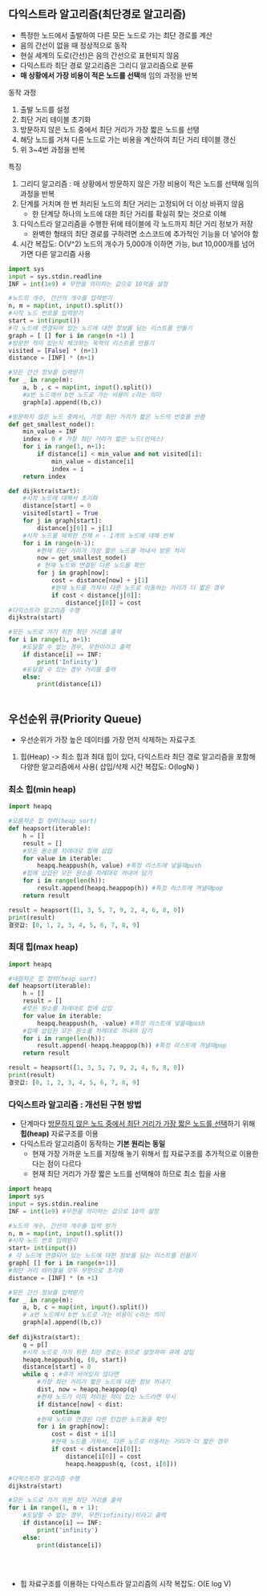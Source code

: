 ## 다익스트라 알고리즘(최단경로 알고리즘)

- 특정한 노드에서 출발하여 다른 모든 노드로 가는 최단 경로를 계산
- 음의 간선이 없을 때 정상적으로 동작
- 현실 세계의 도로(간선)은 음의 간선으로 표현되지 않음
- 다익스트라 최단 경로 알고리즘은 그리디 알고리즘으로 분류
- **매 상황에서 가장 비용이 적은 노드를 선택**해 임의 과정을 반복

동작 과정

1. 출발 노드를 설정
2. 최단 거리 테이블 초기화
3. 방문하지 않은 노드 중에서 최단 거리가 가장 짧은 노드를 선탱
4. 해당 노드를 거쳐 다른 노드로 가는 비용을 계산하여 최단 거리 테이블 갱신
5. 위 3~4번 과정을 반복

특징

1. 그리디 알고리즘 : 매 상황에서 방문하지 않은 가장 비용이 적은 노드를 선택해 임의 과정을 반복
2. 단계를 거치며 한 번 처리된 노드의 최단 거리는 고정되어 더 이상 바뀌지 않음
   - 한 단계당 하나의 노드에 대한 최단 거리를 확실히 찾는 것으로 이해
3. 다익스트라 알고리즘을 수행한 뒤에 테이블에 각 노드까지 최단 거리 정보가 저장
   - 완벽한 형태의 최단 경로를 구하려면 소스코드에 추가적인 기능을 더 넣어야 함
4. 시간 복잡도: O(V^2) 노드의 개수가 5,000개 이하면 가능, but 10,000개를 넘어가면 다른 알고리즘 사용

```python
import sys
input = sys.stdin.readline
INF = int(1e9) # 무한을 의미하는 값으로 10억을 설정

#노드의 개수, 간선의 개수를 입력받기
n, m = map(int, input().split())
#시작 노드 번호를 입력받기
start = int(input())
#각 노드에 연결되어 있는 노드에 대한 정보를 담는 리스트를 만들기
graph = [ [] for i in range(n +1) ]
#방문한 적이 있는지 체크하는 목적의 리스트를 만들기
visited = [False] * (n+1)
distance = [INF] * (n+1)

#모든 간선 정보를 입력받기
for _ in range(m):
    a, b , c = map(int, input().split())
    #a번 노드에서 b번 노드로 가는 비용이 c라는 의미
    graph[a].append((b,c))

#방문하지 않은 노드 중에서, 가장 최단 거리가 짧은 노드의 번호를 반환
def get_smallest_node():
    min_value = INF
    index = 0 # 가장 최단 거리가 짧은 노드(인덱스)
    for i in range(1, n+1):
        if distance[i] < min_value and not visited[i]:
            min_value = distance[i]
            index = i
	return index

def dijkstra(start):
    #시작 노드에 대해서 초기화
    distance[start] = 0
    visited[start] = True
    for j in graph[start]:
        distance[j[0]] = j[1]
    #시작 노드를 제외한 전체 n - 1개의 노드에 대해 반복
    for i in range(n-1):
        #현재 최단 거리가 가장 짧은 노드를 꺼내서 방문 처리
        now = get_smallest_node()
        # 현재 노드와 연결된 다른 노드를 확인
        for j in graph[now]:
            cost = distance[now] + j[1]
            #현재 노드를 거쳐서 다른 노드로 이동하는 거리가 더 짧은 경우
            if cost < distance[j[0]]:
                distance[j[0]] = cost
#다익스트라 알고리즘 수행
dijkstra(start)

#모든 노드로 가기 위한 최단 거리를 출력
for i in range(1, n+1):
    #도달할 수 없는 경우, 무한이라고 출력
    if distance[i] == INF:
        print('Infinity')
    #도달할 수 있는 경우 거리를 출력
    else:
        print(distance[i])
            
```



## 우선순위 큐(Priority Queue)

- 우선순위가 가장 높은 데이터를 가장 먼저 삭제하는 자료구조

1. 힙(Heap) -> 최소 힙과 최대 힙이 있다, 다익스트라 최단 경로 알고리즘을 포함해 다양한 알고리즘에서 사용( 삽입/삭제 시간 복잡도: O(logN) )

### 최소 힙(min heap)

```python
import heapq

#오름차순 힙 정력(heap sort)
def heapsort(iterable):
    h = []
    result = []
    #모든 원소를 차례대로 힙에 삽입
    for value in iterable:
        heapq.heappush(h, value) #특정 리스트에 넣을때push
    #힙에 삽입된 모든 원소를 차례대로 꺼내어 담기
    for i in range(len(h)):
        result.append(heapq.heappop(h)) #특정 리스트에 꺼낼때pop
    return result

result = heapsort([1, 3, 5, 7, 9, 2, 4, 6, 8, 0])
print(result)
결괏값: [0, 1, 2, 3, 4, 5, 6, 7, 8, 9]
```

### 최대 힙(max heap)

```python
import heapq

#내림차순 힙 정력(heap sort)
def heapsort(iterable):
    h = []
    result = []
    #모든 원소를 차례대로 힙에 삽입
    for value in iterable:
        heapq.heappush(h, -value) #특정 리스트에 넣을때push
    #힙에 삽입된 모든 원소를 차례대로 꺼내어 담기
    for i in range(len(h)):
        result.append(-heapq.heappop(h)) #특정 리스트에 꺼낼때pop
    return result

result = heapsort([1, 3, 5, 7, 9, 2, 4, 6, 8, 0])
print(result)
결괏값: [0, 1, 2, 3, 4, 5, 6, 7, 8, 9]
```

### 다익스트라 알고리즘 : 개선된 구현 방법

- 단계마다 <u>방문하지 않은 노드 중에서 최단 거리가 가장 짧은 노드를 선택</u>하기 위해 **힙(heap)** 자료구조를 이용
- 다익스트라 알고리즘이 동작하는 **기본 원리는 동일**
  - 현재 가장 가까운 노드를 저장해 놓기 위해서 힙 자료구조를 추가적으로 이용한다는 점이 다르다
  - 현재 최단 거리가 가장 짧은 노드를 선택해야 하므로 최소 힙을 사용

```python
import heapq
import sys
input = sys.stdin.realine
INF = int(1e9) #무한을 의미하는 값으로 10억 설정

#노드의 개수, 간선의 개수를 입력 받기
n, m = map(int, input().split())
#시작 노드 번호 입력받기
start= int(input())
# 각 노드에 연결되어 있는 노드에 대한 정보를 담는 리스트를 만들기
graph[ [] for i in range(n+1)]
#최단 거리 테이블을 모두 무한으로 초기화
distance = [INF] * (n +1)

#모든 간선 정보를 입력받기
for _ in range(m):
    a, b, c = map(int, input().split())
    # a번 노드에서 b번 노드로 가는 비용이 c라는 의미
    graph[a].append((b,c))
    
def dijkstra(start):
    q = p[]
    #시작 노드로 가기 위한 최단 경로는 0으로 설정하여 큐에 삽입
    heapq.heappush(q, (0, start))
    distance[start] = 0
    while q : #큐가 비어있지 않다면
        #가장 최단 거리가 짧은 노드에 대한 정보 꺼내기
        dist, now = heapq.heappop(q)
        #현재 노드가 이미 처리된 적이 있는 노드라면 무시
        if distance[now] < dist:
            continue
        #현재 노드와 연결된 다른 인접한 노드들을 확인
        for i in graph[now]:
            cost = dist + i[1]
            #현재 노드를 거쳐서, 다른 노드로 이동하는 거리가 더 짧은 경우
            if cost < distance[i[0]]:
                distance[i[0]] = cost
                heapq.heappush(q, (cost, i[0]))

#다익스트라 알고리즘 수행
dijkstra(start)

#모든 노드로 가기 위한 최단 거리를 출력
for i in range(1, n + 1):
    #도달할 수 없는 경우, 무한(infinity)이라고 출력
    if distance[i] == INF:
        print('infinity')
    else:
        print(distance[i])
                
			
    
```

- 힙 자료구조를 이용하는 다익스트라 알고리즘의 시작 복잡도: O(E log V)